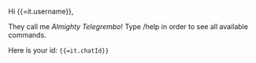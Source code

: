Hi {{=it.username}},

They call me *Almighty Telegrembo*!
Type /help in order to see all available commands.

Here is your id: `{{=it.chatId}}`